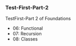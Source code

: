 ### Test-First-Part-2

TestFirst-Part 2 of Foundations

- 06: Functional
- 07: Recursion
- 08: Classes
